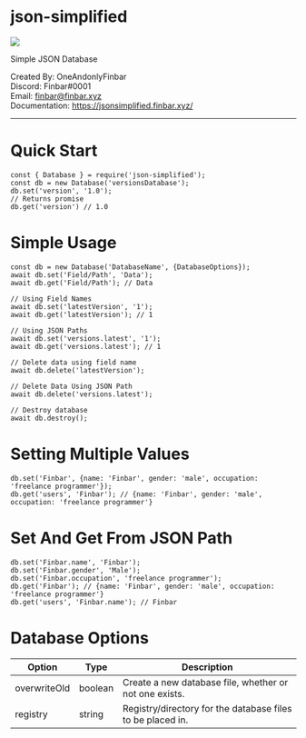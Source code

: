 # json-simplified
<img src="https://img.shields.io/npm/v/json-simplified?style=for-the-badge">

Simple JSON Database

Created By: OneAndonlyFinbar<br>
Discord: Finbar#0001<br>
Email: finbar@finbar.xyz<br>
Documentation: https://jsonsimplified.finbar.xyz/ <br>

<hr>

# Quick Start
```
const { Database } = require('json-simplified');
const db = new Database('versionsDatabase');
db.set('version', '1.0');
// Returns promise
db.get('version') // 1.0
```

# Simple Usage
```
const db = new Database('DatabaseName', {DatabaseOptions});
await db.set('Field/Path', 'Data');
await db.get('Field/Path'); // Data

// Using Field Names
await db.set('latestVersion', '1');
await db.get('latestVersion'); // 1

// Using JSON Paths
await db.set('versions.latest', '1');
await db.get('versions.latest'); // 1

// Delete data using field name
await db.delete('latestVersion');

// Delete Data Using JSON Path
await db.delete('versions.latest');

// Destroy database
await db.destroy();
```

# Setting Multiple Values
```
db.set('Finbar', {name: 'Finbar', gender: 'male', occupation: 'freelance programmer'});
db.get('users', 'Finbar'); // {name: 'Finbar', gender: 'male', occupation: 'freelance programmer'}
```

# Set And Get From JSON Path
```
db.set('Finbar.name', 'Finbar');
db.set('Finbar.gender', 'Male');
db.set('Finbar.occupation', 'freelance programmer');
db.get('Finbar'); // {name: 'Finbar', gender: 'male', occupation: 'freelance programmer'}
db.get('users', 'Finbar.name'); // Finbar
```
# Database Options

| Option | Type | Description |
| ------ | ---- | ----------- |
| overwriteOld | boolean | Create a new database file, whether or not one exists.
| registry | string | Registry/directory for the database files to be placed in.
